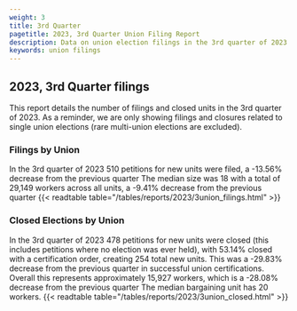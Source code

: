 ```yaml
---
weight: 3
title: 3rd Quarter
pagetitle: 2023, 3rd Quarter Union Filing Report
description: Data on union election filings in the 3rd quarter of 2023
keywords: union filings
---
```


## 2023, 3rd Quarter filings

This report details the number of filings and closed units in the 3rd quarter of 2023. As a reminder, we are only showing filings and closures related to single union elections (rare multi-union elections are excluded).

### Filings by Union
In the 3rd quarter of 2023 510 petitions for new units were filed, a -13.56% decrease from the previous quarter The median size was 18 with a total of 29,149 workers across all units, a -9.41% decrease from the previous quarter
{{< readtable table="/tables/reports/2023/3union_filings.html" >}}

### Closed Elections by Union
In the 3rd quarter of 2023 478 petitions for new units were closed (this includes petitions where no election was ever held), with 53.14% closed with a certification order, creating 254 total new units. This was a -29.83% decrease from the previous quarter in successful union certifications. Overall this represents approximately 15,927 workers, which is a -28.08% decrease from the previous quarter The median bargaining unit has 20 workers.
{{< readtable table="/tables/reports/2023/3union_closed.html" >}}
